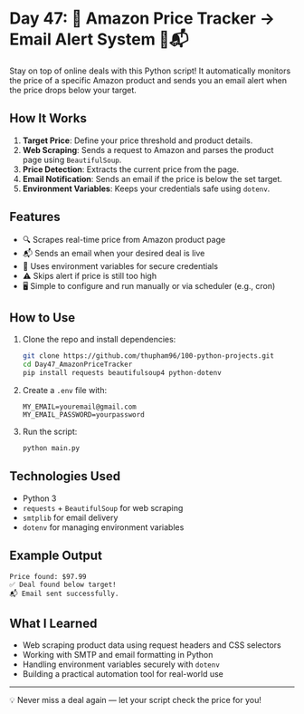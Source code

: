 # Day 47: 🛒 Amazon Price Tracker → Email Alert System 💸📬

Stay on top of online deals with this Python script! It automatically monitors the price of a specific Amazon product and sends you an email alert when the price drops below your target.

## How It Works

1. **Target Price**: Define your price threshold and product details.
2. **Web Scraping**: Sends a request to Amazon and parses the product page using `BeautifulSoup`.
3. **Price Detection**: Extracts the current price from the page.
4. **Email Notification**: Sends an email if the price is below the set target.
5. **Environment Variables**: Keeps your credentials safe using `dotenv`.

## Features

* 🔍 Scrapes real-time price from Amazon product page
* 📬 Sends an email when your desired deal is live
* 🔐 Uses environment variables for secure credentials
* ⚠️ Skips alert if price is still too high
* 🖥️ Simple to configure and run manually or via scheduler (e.g., cron)

## How to Use

1. Clone the repo and install dependencies:

   ```bash
   git clone https://github.com/thupham96/100-python-projects.git
   cd Day47_AmazonPriceTracker
   pip install requests beautifulsoup4 python-dotenv
   ```

2. Create a `.env` file with:

   ```
   MY_EMAIL=youremail@gmail.com
   MY_EMAIL_PASSWORD=yourpassword
   ```

3. Run the script:

   ```bash
   python main.py
   ```

## Technologies Used

* Python 3
* `requests` + `BeautifulSoup` for web scraping
* `smtplib` for email delivery
* `dotenv` for managing environment variables

## Example Output

```
Price found: $97.99
✅ Deal found below target!
📬 Email sent successfully.
```

## What I Learned

* Web scraping product data using request headers and CSS selectors
* Working with SMTP and email formatting in Python
* Handling environment variables securely with `dotenv`
* Building a practical automation tool for real-world use

---

💡 Never miss a deal again — let your script check the price for you!
